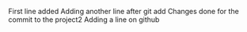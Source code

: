 First line added
Adding another line after git add
Changes done for the commit to the project2
Adding a line on github
